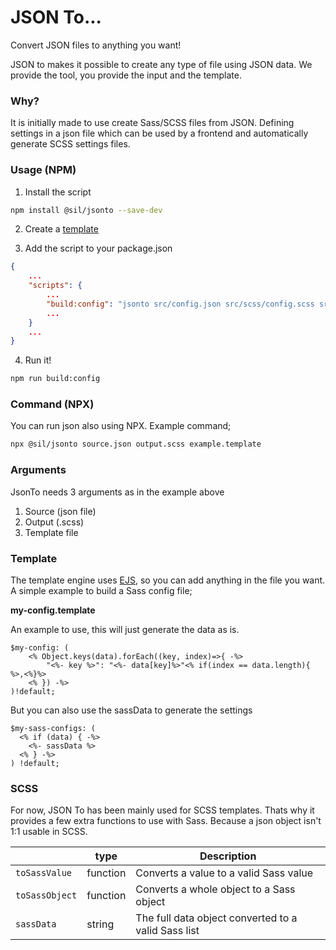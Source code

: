 # JSON To...

Convert JSON files to anything you want!

JSON to makes it possible to create any type of file using JSON data. We provide the tool, you provide the input and the template.

### Why?

It is initially made to use create Sass/SCSS files from JSON. Defining settings in a json file which can be used by a frontend and automatically generate SCSS settings files.

### Usage (NPM)

1. Install the script

```bash
npm install @sil/jsonto --save-dev
```

2. Create a [template](#template)

3. Add the script to your package.json

```json
{
    ...
    "scripts": {
        ...
        "build:config": "jsonto src/config.json src/scss/config.scss src/templates/my-config.template"
        ...
    }
    ...
}
```

4. Run it!

```bash
npm run build:config
```

### Command (NPX)

You can run json also using NPX. Example command;

```bash
npx @sil/jsonto source.json output.scss example.template
```

### Arguments

JsonTo needs 3 arguments as in the example above

1. Source (json file)
2. Output (.scss)
3. Template file


### Template

The template engine uses [EJS](https://ejs.co), so you can add anything in the file you want. A simple example to build a Sass config file;

**my-config.template**

An example to use, this will just generate the data as is.

```
$my-config: (
    <% Object.keys(data).forEach((key, index)=>{ -%>
        "<%- key %>": "<%- data[key]%>"<% if(index == data.length){ %>,<%}%>
    <% }) -%>
)!default;
```

But you can also use the sassData to generate the settings

```
$my-sass-configs: (
  <% if (data) { -%>
    <%- sassData %>
  <% } -%>
) !default;
```

### SCSS

For now, JSON To has been mainly used for SCSS templates. Thats why it provides a few extra functions to use with Sass. Because a json object isn't 1:1 usable in SCSS.

|                | type     | Description                                         |
| -------------- | -------- | --------------------------------------------------- |
| `toSassValue`  | function | Converts a value to a valid Sass value              |
| `toSassObject` | function | Converts a whole object to a Sass object            |
| `sassData`     | string   | The full data object converted to a valid Sass list |
